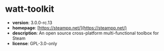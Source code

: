 # watt-toolkit

- **version**: 3.0.0-rc.13
- **homepage**: [https://steampp.net/](https://steampp.net/)
- **description**: An open source cross-platform multi-functional toolbox for Steam
- **license**: GPL-3.0-only

